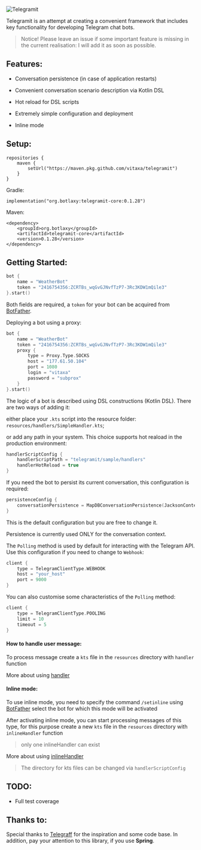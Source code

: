 ![Telegramit](doc/telegramit-logo.png)

Telegramit is an attempt at creating a convenient framework that includes key functionality for developing Telegram chat bots.

> Notice! Please leave an issue if some important feature is missing in the current realisation: I will add it as soon as possible.

## Features:

- Conversation persistence (in case of application restarts)

- Convenient conversation scenario description via Kotlin DSL

- Hot reload for DSL scripts

- Extremely simple configuration and deployment

- Inline mode

## Setup:

```
repositories {
    maven {
        setUrl("https://maven.pkg.github.com/vitaxa/telegramit")
    }
}
```

Gradle:

`implementation("org.botlaxy:telegramit-core:0.1.28")`

Maven:
```
<dependency>
    <groupId>org.botlaxy</groupId>
    <artifactId>telegramit-core</artifactId>
    <version>0.1.28</version>
</dependency>
```

## Getting Started:
```Kotlin
bot {
    name = "WeatherBot"
    token = "2416754356:ZCRTBs_wqGvGJNvfTzP7-3Rc3KDW1mQile3"
}.start()
```
Both fields are required, a `token` for your bot can be acquired from [BotFather](#BotFather "https://tele.gs/botfather"). 

Deploying a bot using a proxy:
```Kotlin
bot {
    name = "WeatherBot"
    token = "2416754356:ZCRTBs_wqGvGJNvfTzP7-3Rc3KDW1mQile3"
    proxy {
        type = Proxy.Type.SOCKS
        host = "177.61.50.104"
        port = 1080
        login = "vitaxa"
        password = "subprox"
    }
}.start()
```

The logic of a bot is described using DSL constructions (Kotlin DSL). There are two ways of adding it:

either place your `.kts` script into the resource folder: `resources/handlers/SimpleHandler.kts`;

or add any path in your system. This choice supports hot reaload in the production environment:
```Kotlin
handlerScriptConfig {
    handlerScriptPath = "telegramit/sample/handlers"
    handlerHotReload = true
}
```
If you need the bot to persist its current conversation, this configuration is required:
```Kotlin
persistenceConfig {
    conversationPersistence = MapDBConversationPersistence(JacksonContextSerializer())
}
```
This is the default configuration but you are free to change it.

Persistence is currently used ONLY for the conversation context. 

The `Polling` method is used by default for interacting with the Telegram API. Use this configuration if you need to change to `Webhook`: 
```Kotlin
client {
    type = TelegramClientType.WEBHOOK
    host = "your_host"
    port = 9000
}
```

You can also customise some characteristics of the `Polling` method:
```Kotlin
client {
    type = TelegramClientType.POOLING
    limit = 10
    timeout = 5
}
```

#### How to handle user message:
To process message create a `kts` file in the `resources` directory with `handler` function

More about using [handler](/telegramit-sample/simple/README.md)

#### Inline mode:
To use inline mode, you need to specify the command `/setinline` using [BotFather](https://tele.gs/botfather) select the bot for which this mode will be activated

After activating inline mode, you can start processing messages of this type, for this purpose create a new `kts` file in the `resources` directory with `inlineHandler` function

> only one inlineHandler can exist

More about using [inlineHandler](/telegramit-sample/simple/README.md)

> The directory for kts files can be changed via `handlerScriptConfig`

## TODO:

- Full test coverage

## Thanks to:
Special thanks to [Telegraff](https://github.com/ruslanys/telegraff) for the inspiration and some code base. In addition, pay your attention to this library, if you use **Spring**. 




